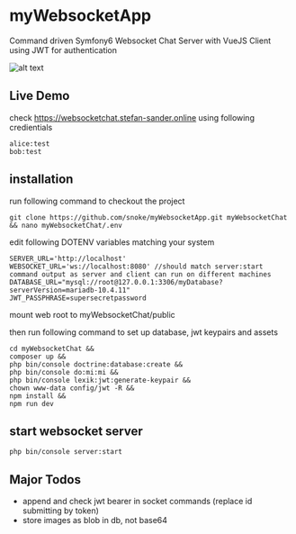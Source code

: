 # myWebsocketApp
Command driven Symfony6 Websocket Chat Server with VueJS Client using JWT for authentication

![alt text](https://github.com/snoke/myWebsocketApp/blob/master/myWebsocketApp.png?raw=true)


## Live Demo
check https://websocketchat.stefan-sander.online
using following credientials
```
alice:test
bob:test
```

## installation
run following command to checkout the project
```
git clone https://github.com/snoke/myWebsocketApp.git myWebsocketChat && nano myWebsocketChat/.env
```
edit following DOTENV variables matching your system
```
SERVER_URL='http://localhost' 
WEBSOCKET_URL='ws://localhost:8080' //should match server:start command output as server and client can run on different machines
DATABASE_URL="mysql://root@127.0.0.1:3306/myDatabase?serverVersion=mariadb-10.4.11"
JWT_PASSPHRASE=supersecretpassword
```
mount web root to myWebsocketChat/public

then run following command to set up database, jwt keypairs and assets
```
cd myWebsocketChat &&
composer up &&
php bin/console doctrine:database:create &&
php bin/console do:mi:mi &&
php bin/console lexik:jwt:generate-keypair &&
chown www-data config/jwt -R &&
npm install &&
npm run dev 
```
## start websocket server
```
php bin/console server:start
```

## Major Todos
* append and check jwt bearer in socket commands (replace id submitting by token)
* store images as blob in db, not base64
